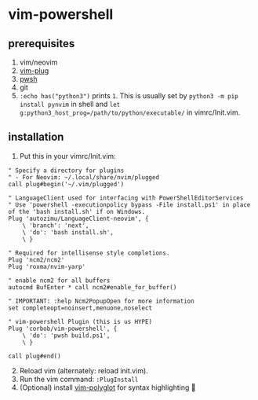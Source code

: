 # vim-powershell

## prerequisites

1. vim/neovim
1. [vim-plug](https://github.com/junegunn/vim-plug)
1. [pwsh](https://github.com/powershell/powershell)
1. git
1. `:echo has("python3")` prints `1`. This is usually set by `python3 -m pip install pynvim` in shell and `let g:python3_host_prog=/path/to/python/executable/` in vimrc/Init.vim.

## installation

1. Put this in your vimrc/Init.vim:

```vim
" Specify a directory for plugins
" - For Neovim: ~/.local/share/nvim/plugged
call plug#begin('~/.vim/plugged')

" LanguageClient used for interfacing with PowerShellEditorServices
" Use 'powershell -executionpolicy bypass -File install.ps1' in place of the 'bash install.sh' if on Windows.
Plug 'autozimu/LanguageClient-neovim', {
    \ 'branch': 'next',
    \ 'do': 'bash install.sh',
    \ }

" Required for intellisense style completions.
Plug 'ncm2/ncm2'
Plug 'roxma/nvim-yarp'

" enable ncm2 for all buffers
autocmd BufEnter * call ncm2#enable_for_buffer()

" IMPORTANT: :help Ncm2PopupOpen for more information
set completeopt=noinsert,menuone,noselect

" vim-powershell Plugin (this is us HYPE)
Plug 'corbob/vim-powershell', {
    \ 'do': 'pwsh build.ps1',
    \ }

call plug#end()
```

2. Reload vim (alternately: reload init.vim).
1. Run the vim command: `:PlugInstall`
1. (Optional) install [vim-polyglot](https://github.com/sheerun/vim-polyglot) for syntax highlighting 🎨
